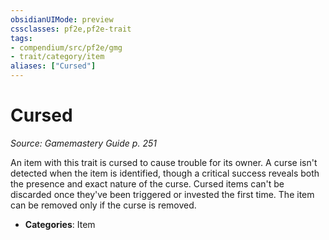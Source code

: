 ```yaml
---
obsidianUIMode: preview
cssclasses: pf2e,pf2e-trait
tags:
- compendium/src/pf2e/gmg
- trait/category/item
aliases: ["Cursed"]
---
```

# Cursed  
*Source: Gamemastery Guide p. 251*  

An item with this trait is cursed to cause trouble for its owner. A curse isn't detected when the item is identified, though a critical success reveals both the presence and exact nature of the curse. Cursed items can't be discarded once they've been triggered or invested the first time. The item can be removed only if the curse is removed.

- **Categories**: Item